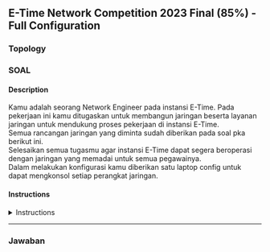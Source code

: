 ## E-Time Network Competition 2023 Final (85%) - Full Configuration
### Topology

### SOAL
#### Description 
Kamu adalah seorang Network Engineer pada instansi E-Time. Pada pekerjaan ini kamu ditugaskan untuk membangun jaringan beserta layanan jaringan untuk mendukung proses pekerjaan di instansi E-Time. \
Semua rancangan jaringan yang diminta sudah diberikan pada soal pka berikut ini. \
Selesaikan semua tugasmu agar instansi E-Time dapat segera beroperasi dengan jaringan yang memadai untuk semua pegawainya. \
Dalam melakukan konfigurasi kamu diberikan satu laptop config untuk dapat mengkonsol setiap perangkat jaringan.

#### Instructions
<details>
<summary>Instructions</summary>

1. Konfigurasikan alamat ip address sesuai yang tertera pada gambar soal topologi dan diperjelas
pada gambar file pka untuk menentukan alamat host id disetiap perangkat. Konfigurasikan pula
masing-masing nama hostname perangkat.
2. Konfigurasikan routing eBGP pada R8 dan R1. R1 menggunakan AS 100 dan R8 adalah 200.
3. Konfigurasikan ospf sesuai dengan yang diminta soal, diantaranya:
  - proses id 10
  - area yang digunakan adalah 0,10,20,30, dan 100
  - pada jaringan disisi Site-A dan Site-B dibuat untuk tidak perlu mendapatkan update database routing ospf untuk kearah client
  - konfigurasikan virtual link pada bagian router yang memiliki area 100
  - lakukan redistribute routing pada R1 menuju R8 begitu sebaliknya, dan R8 menuju R9 dan juga sebaliknya.
  - Pada saat konfigurasi routing ospf, router-id diset menggunakan ip loopback router masing masing dengan format angka yang berulang pada device name router, contoh R1: maka ip loopaback 1.1.1.1. Namun untuk Switch L3 ditambahkan satu angka dibelakang setelah nama device name. contoh SW1: maka ip loopback 11.11.11.11
  - advertise setiap network yang ada
4. Konfigurasikan etherchannel sesuai mode yang tertera pada gambar topologi, pada SW2 LACP menggunakan channel-group1 dan PAGP menggunakan channel-group 2
5. Konfigurasikan routing eigrp pada router R8, R9 hingga R10 dengan menggunakan as 10. Sama seperti ospf, routing eigrp menggunakan router-id dengan ketentuan yang sama.
6. Konfigurasikan vlan sesuai yang terdapat pada gambar topologi
7. Konfigurasikan stp rapid pvst pada jaringan switch bagian branch dimana S3 merupakan root primary dari vlan 90 dan root secondary dari vlan 91. Pada S4 sebaliknya, root primary vlan 91 dan secondari vlan 90.
8. Konfigurasikan HSRP pada bagian HQ SW1 dan SW2 dengan ketentuan sebagai berikut:
  - standby group number 110 yang menggunakan ip virtual 192.168.100.1 pada interface vlan100, nilai prioritas pada SW1 adalah 110 dan SW2 adalah 105, dan tambahkan command preempt.
  - standby group number 120 yang menggunakan ip virtual 192.168.120.1 pada interface vlan200, nilai prioritas pada SW1 adalah 110 dan SW2 adalah 105, dan tambahkan command preempt.
  - standby group number 130 yang menggunakan ip virtual 192.168.130.1 pada interface vlan300, nilai prioritas pada SW1 adalah 105 dan SW2 adalah 110, dan tambahkan command preempt.
  - standby group number 140 yang menggunakan ip virtual 192.168.140.1 pada interface vlan400, nilai prioritas pada SW1 adalah 105 dan SW2 adalah 110, dan tambahkan command preempt.
9. Konfigurasikan semua layanan server yang ada dengan benar, untuk layanan dns menggunakan type A record dengan 3 domain, yaitu: web1.etime.com, web2.etime.com dan mail.etime.com, untuk layanan email dibuat akun sebanyak seluruh client pc yang terdapat pada jaringan etime tersebut dengan pass 123, Untuk layanan dhcp diberikan untuk semua client host disetiap vlan, terkecuali perangkat server yang cukup diberikan ip static. Nama dhcp disesuaikan dengan nama vlan, dan untuk ip dhcp semua dimulai dengan angka 5. Layanan VoIP memiliku dua server, untuk Site A menggunakan R7 dan Site B menggunakan R5. Number yang digunakan adalah 001-005 pada R5 dan 2001-2005 pada R7, konfigurasikan sampai semua pegawai dapat saling call antar site.
10. Pada L2 Trunk SW1 memiliki 3 link, yang mengarah ke SW2 diperkenankan untuk melewati semua vlan, yang mengarah port fa0/2 hanya diperkenankan melewati vlan 100,200 dan yang mengarah port fa0/3 hanya diperkenankan melewati vlan 300, 400. Begitupun sebaliknya pada SW2.

</details>

---

### Jawaban 